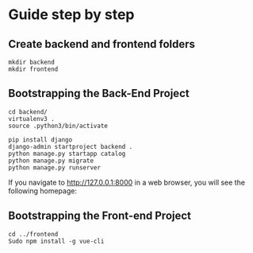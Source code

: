 # Guide step by step

## Create backend and frontend folders

```shell
mkdir backend
mkdir frontend
```

## Bootstrapping the Back-End Project

```shell
cd backend/
virtualenv3 .
source .python3/bin/activate

pip install django
django-admin startproject backend .
python manage.py startapp catalog
python manage.py migrate
python manage.py runserver
```

If you navigate to http://127.0.0.1:8000 in a web browser, you will see the following homepage:


## Bootstrapping the Front-end Project

```shell
cd ../frontend
Sudo npm install -g vue-cli

```